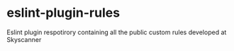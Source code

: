 # eslint-plugin-rules
Eslint plugin respotirory containing all the public custom rules developed at Skyscanner
